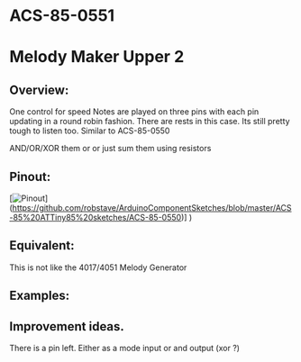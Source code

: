 # ACS-85-0551
Melody Maker Upper 2
==============

## Overview:
One control for speed
Notes are played on three pins with each pin updating in a round robin fashion.
There are rests in this case.  Its still pretty tough to listen too.
Similar to ACS-85-0550

AND/OR/XOR them or or just sum them using resistors


## Pinout:
[![Pinout](https://github.com/robstave/ArduinoComponentSketches/blob/master/ACS-85%20ATTiny85%20sketches/ACS-85-0551/images/acs-85-0551.png)] (https://github.com/robstave/ArduinoComponentSketches/blob/master/ACS-85%20ATTiny85%20sketches/ACS-85-0550)] )

## Equivalent:
This is not like the 4017/4051 Melody Generator

## Examples:

## Improvement ideas.
There is a pin left.  Either as a mode input or and output (xor ?)


 

